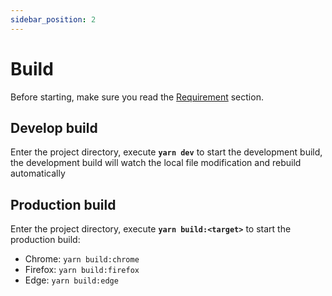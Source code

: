 ```yaml
---
sidebar_position: 2
---
```


# Build

Before starting, make sure you read the [Requirement](./requirement.md) section.

## Develop build

Enter the project directory, execute **`yarn dev`** to start the development build, the development build will watch the local file modification and rebuild automatically

## Production build

Enter the project directory, execute **`yarn build:<target>`** to start the production build:

- Chrome: `yarn build:chrome`
- Firefox: `yarn build:firefox`
- Edge: `yarn build:edge`